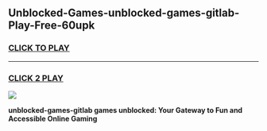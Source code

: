 
## Unblocked-Games-unblocked-games-gitlab-Play-Free-60upk
<h3>
<a href="https://premium76.site?title=unblocked-games-gitlab&ref=23A">CLICK TO PLAY</a></h3>
<hr>

<h3>
<a href="https://premium76.site?title=unblocked-games-gitlab&ref=23A">CLICK 2 PLAY</a>
  
</h3>

<a href="https://premium76.site?title=unblocked-games-gitlab&ref=23A"><img src="https://clearcache.store/games.png"></a>


**unblocked-games-gitlab games unblocked: Your Gateway to Fun and Accessible Online Gaming**
